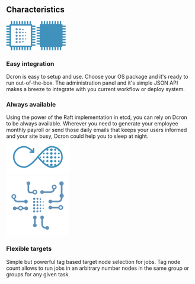 <div class="container">

<h2>Characteristics</h2>

  <div id="easy-integration" class="row vertical-align">
    <img src="img/integration.png" class="col-md-3"/>
    <div class="col-md-10">
      <h3>Easy integration</h3>
      Dcron is easy to setup and use. Choose your OS package and it's ready to run out-of-the-box. The administration panel and it's simple JSON API makes a breeze to integrate with you current workflow or deploy system.
    </div>
  </div>

  <div id="always-available" class="row vertical-align">
    <div class="col-md-10">
      <h3>Always available</h3>
      Using the power of the Raft implementation in etcd, you can rely on Dcron to be always available. Wherever you need to generate your employee monthly payroll or send those daily emails that keeps your users informed and your site busy, Dcron could help you to sleep at night.
    </div>
    <img src="img/available.png" class="col-md-3"/>
  </div>

  <div id="flexible-targets" class="row vertical-align">
    <img src="img/targets.png" class="col-md-3"/>
    <div class="col-md-10">
      <h3>Flexible targets</h3>
      Simple but powerful tag based target node selection for jobs. Tag node count allows to run jobs in an arbitrary number nodes in the same group or groups for any given task.
    </div>
  </div>

</div>
